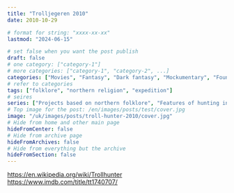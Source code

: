 ```yaml
---
title: "Trolljegeren 2010"
date: 2010-10-29

# format for string: "xxxx-xx-xx"
lastmod: "2024-06-15"

# set false when you want the post publish
draft: false
# one category: ["category-1"]
# more categories: ["category-1", "category-2", ...]
categories: ["Movies", "Fantasy", "Dark fantasy", "Mockumentary", "Found footage", "Thriller"]
# refer to categories
tags: ["folklore", "northern religion", "expedition"]
# seires
series: ["Projects based on northern folklore", "Features of hunting in the world of horror", "Car horror"]
# Top image for the post: /en/images/posts/test/cover.jpg
image: "/uk/images/posts/troll-hunter-2010/cover.jpg"
# Hide from home and other main page
hideFromCenter: false
# Hide from archive page
hideFromArchives: false
# Hide from everything but the archive
hideFromSection: false
---
```

https://en.wikipedia.org/wiki/Trollhunter
https://www.imdb.com/title/tt1740707/
<!--more-->